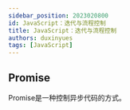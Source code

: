 ```yaml
---
sidebar_position: 2023020800
id: JavaScript：迭代与流程控制
title: JavaScript：迭代与流程控制
authors: duxinyues
tags: [JavaScript]
---
```


## Promise

Promise是一种控制异步代码的方式。
